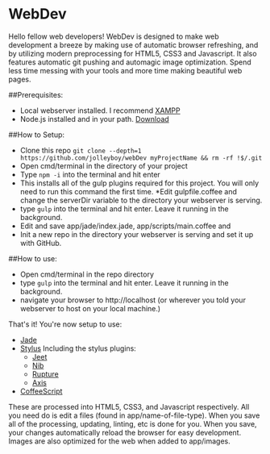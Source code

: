WebDev
======

Hello fellow web developers!
WebDev is designed to make web development a breeze by making use of automatic browser refreshing, and by utilizing modern preprocessing for HTML5, CSS3 and Javascript. It also features automatic git pushing and automagic image optimization.  Spend less time messing with your tools and more time making beautiful web pages.

##Prerequisites:
* Local webserver installed. I recommend [XAMPP](https://www.apachefriends.org/download.html)
* Node.js installed and in your path. [Download](http://nodejs.org/download/)

##How to Setup:
* Clone this repo `git clone --depth=1 https://github.com/jolleyboy/webDev myProjectName && rm -rf !$/.git`
* Open cmd/terminal in the directory of your project
* Type `npm -i` into the terminal and hit enter
* This installs all of the gulp plugins required for this project.
You will only need to run this command the first time.
*Edit gulpfile.coffee and change the serverDir variable to the directory your webserver is serving.
* type `gulp` into the terminal and hit enter. Leave it running in the background.
* Edit and save app/jade/index.jade, app/scripts/main.coffee and
* Init a new repo in the directory your webserver is serving and set it up with GitHub.

##How to use:
* Open cmd/terminal in the repo directory
* type `gulp` into the terminal and hit enter. Leave it running in the background.
* navigate your browser to http://localhost (or wherever you told your webserver to host on your local machine.)

That's it!  You're now setup to use:
* [Jade](http://jade-lang.com/)
* [Stylus](http://learnboost.github.io/stylus/) Including the stylus plugins:
    * [Jeet](http://jeet.gs/)
    * [Nib](http://nibstyl.us/docs/)
    * [Rupture](http://jenius.github.io/rupture/)
    * [Axis](http://roots.cx/axis/)
* [CoffeeScript](http://coffeescript.org/) 

These are processed into HTML5, CSS3, and Javascript respectively. All you need do is edit a files (found in app/name-of-file-type).  When you save all of the processing, updating, linting, etc is done for you. When you save, your changes automatically reload the browser for easy development.  Images are also optimized for the web when added to app/images.